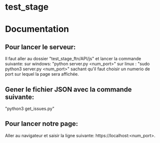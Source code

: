 
# test_stage
# Documentation
## Pour lancer le serveur:
Il faut aller au dossier "test_stage_ftn/API/js" et lancer la commande suivante:
sur windows: "python server.py <num_port>"
sur linux : "sudo python3 server.py <num_port>"
sachant qu'il faut choisir un numerio de port sur lequel la page  sera affichée.

## Gener le fichier JSON avec la commande suivante:
"python3 get_issues.py"

## Pour lancer notre page:
Aller au navigateur et saisir la ligne suivante:
https://localhost:<num_port>.

 
